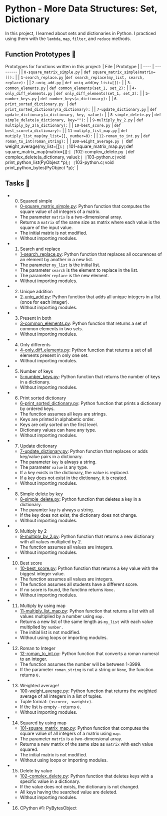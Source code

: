 # Python - More Data Structures: Set, Dictionary
In this project, I learned about sets and dictionaries in Python. I practiced using them with the `lambda`, `map`, `filter`, and `reduce` methods.

## Function Prototypes 💾
Prototypes for functions written in this project:
| File | Prototype |
| ---- | --------- |
| `0-square_matrix_simple.py` | `def square_matrix_simple(matrix=[]):` |
| `1-search_replace.py` |`def search_replace(my_list, search, replace):` |
| `2-uniq_add.py` | `def uniq_add(my_list=[]):` |
| `3-common_elements.py` | `def common_elements(set_1, set_2):` |
| `4-only_diff_elements.py` | `def only_diff_elements(set_1, set_2):` |
| `5-number_keys.py` | `def number_keys(a_dictionary):` |
| `6-print_sorted_dictionary.py	` | `def print_sorted_dictionary(a_dictionary):` |
| `7-update_dictionary.py` | `def update_dictionary(a_dictionary, key, value):` |
| `8-simple_delete.py` | `def simple_delete(a_dictionary, key=""):` |
| `9-multiply_by_2.py` | `def multiply_by_2(a_dictionary):` |
| `10-best_score.py` | `def best_score(a_dictionary):` |
| `11-mutiply_list_map.py` | `def mutiply_list_map(my_list=[], number=0):` |
| `12-roman_to_int.py` | `def roman_to_int(roman_string):` |
| `100-weight_average.py | `def weight_average(my_list=[]):` |
| `101-square_matrix_map.py` | `def square_matrix_map(matrix=[]):` |
| `102-complex_delete.py` |`def complex_delete(a_dictionary, value):` |
| `103-python.c` | `void print_python_list(PyObject *p);` |
| `103-python.c` | `void print_python_bytes(PyObject *p);` |

## Tasks 📃
- 0. Squared simple
  - [0-square_matrix_simple.py](https://github.com/richard-1257/alx-higher_level_programming/blob/master/0x04-python-more_data_structures/0-square_matrix_simple.py): Python function that computes the square value of all integers of a matrix.
  - The parameter `matrix` is a two-dimensional array.
  - Returns a `matrix` of the same size as matrix where each value is the square of the input value.
  - The initial matrix is not modified.
  - Without importing modules.
 
- 1. Search and replace
  - [1-search_replace.py](https://github.com/richard-1257/alx-higher_level_programming/blob/master/0x04-python-more_data_structures/1-search_replace.py):  Python function that replaces all occurences of an element by another in a new list.
  - The parameter `my_list` is the initial list.
  - The parameter `search` is the element to replace in the list.
  - The parameter `replace` is the new element.
  - Without importing modules.
 
- 2. Unique addition
  - [2-uniq_add.py](https://github.com/richard-1257/alx-higher_level_programming/blob/master/0x04-python-more_data_structures/2-uniq_add.py): Python function that adds all unique integers in a list (once for each integer).
  - Without importing modules.
 
- 3. Present in both
  - [3-common_elements.py](https://github.com/richard-1257/alx-higher_level_programming/blob/master/0x04-python-more_data_structures/3-common_elements.py): Python function that returns a set of common elements in two sets.
  - Without importing modules.
 
- 4. Only differents
  - [4-only_diff_elements.py](https://github.com/richard-1257/alx-higher_level_programming/blob/master/0x04-python-more_data_structures/4-only_diff_elements.py): Python function that returns a set of all elements present in only one set.
  - Without importing modules.
 
- 5. Number of keys
  - [5-number_keys.py](https://github.com/richard-1257/alx-higher_level_programming/blob/master/0x04-python-more_data_structures/5-number_keys.py): Python function that returns the number of keys in a dictionary.
  - Without importing modules.
 
- 6. Print sorted dictionary
  - [6-print_sorted_dictionary.py](https://github.com/richard-1257/alx-higher_level_programming/blob/master/0x04-python-more_data_structures/6-print_sorted_dictionary.py): Python function that prints a dictionary by ordered keys.
  - The function assumes all keys are strings.
  - Keys are printed in alphabetic order.
  - Keys are only sorted on the first level.
  - Dictionary values can have any type.
  - Without importing modules.
 
- 7. Update dictionary
  - [7-update_dictionary.py](https://github.com/richard-1257/alx-higher_level_programming/blob/master/0x04-python-more_data_structures/7-update_dictionary.py): Python function that replaces or adds key/value pairs in a dictionary.
  - The parameter `key` is always a string.
  - The parameter `value` is any type.
  - If a key exists in the dictionary, the value is replaced.
  - If a key does not exist in the dictionary, it is created.
  - Without importing modules.
 
- 8. Simple delete by key
  - [8-simple_delete.py](https://github.com/richard-1257/alx-higher_level_programming/blob/master/0x04-python-more_data_structures/8-simple_delete.py): Python function that deletes a key in a dictionary.
  - The paramter `key` is always a string.
  - If the key does not exist, the dictionary does not change.
  - Without importing modules.
 
- 9. Multiply by 2
  - [9-multiply_by_2.py](https://github.com/richard-1257/alx-higher_level_programming/blob/master/0x04-python-more_data_structures/9-multiply_by_2.py): Python function that returns a new dictionary with all values multiplied by 2.
  - The function assumes all values are integers.
  - Without importing modules.
 
- 10. Best score
  - [10-best_score.py](https://github.com/richard-1257/alx-higher_level_programming/blob/master/0x04-python-more_data_structures/10-best_score.py): Python function that returns a key value with the biggest integer value.
  - The function assumes all values are integers.
  - The function assumes all students have a different score.
  - If no score is found, the functino returns `None.`
  - Without importing modules.
 
- 11. Multiply by using map
  - [11-multiply_list_map.py](https://github.com/richard-1257/alx-higher_level_programming/blob/master/0x04-python-more_data_structures/11-multiply_list_map.py): Python function that returns a list with all values multiplied by a number using `map.`
  - Returns a new list of the same length as `my_list` with each value multiplied by `number.`
  - The initial list is not modified.
  - Without using loops or importing modules.
 
- 12. Roman to Integer
  - [12-roman_to_int.py](https://github.com/richard-1257/alx-higher_level_programming/blob/master/0x04-python-more_data_structures/12-roman_to_int.py): Python function that converts a roman numeral to an integer.
  - The function assumes the number will be between 1-3999.
  - If the parameter `roman_string` is not a string or `None`, the function returns `0.`
 
- 13. Weighted average!
  - [100-weight_average.py](https://github.com/richard-1257/alx-higher_level_programming/blob/master/0x04-python-more_data_structures/100-weight_average.py): Python function that returns the weighted average of all integers in a list of tuples.
  - Tuple format: `(<score>, <weight>)`.
  - If the list is empty - returns `0.`
  - Without importing modules.
 
- 14. Squared by using map
  - [101-square_matrix_map.py](https://github.com/richard-1257/alx-higher_level_programming/blob/master/0x04-python-more_data_structures/101-square_matrix_map.py): Python function that computes the square value of all integers of a matrix using `map`.
  - The parameter `matrix` is a two-dimensional array.
  - Returns a new matrix of the same size as `matrix` with each value squared.
  - The initial matrix is not modified.
  - Without using loops or importing modules.
 
- 15. Delete by value
  - [102-complex_delete.py](https://github.com/richard-1257/alx-higher_level_programming/blob/master/0x04-python-more_data_structures/102-complex_delete.py): Python function that deletes keys with a specific value in a dictionary.
  - If the value does not exists, the dictionary is not changed.
  - All keys having the searched value are deleted.
  - Without importing modules.
 
- 16. CPython #1: PyBytesObject
















